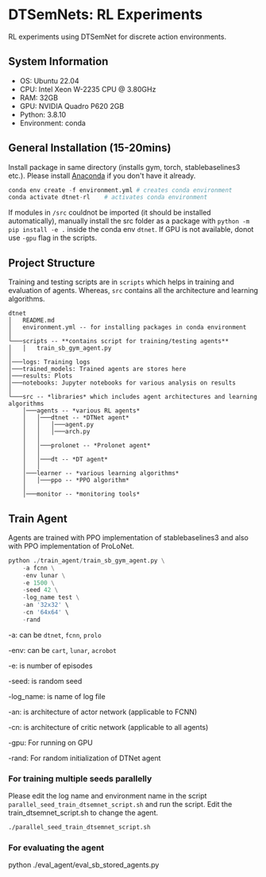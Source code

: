 # DTSemNets: RL Experiments
RL experiments using DTSemNet for discrete action environments.



## System Information
- OS: Ubuntu 22.04
- CPU: Intel Xeon W-2235 CPU @ 3.80GHz
- RAM: 32GB
- GPU: NVIDIA Quadro P620 2GB
- Python: 3.8.10
- Environment: conda


## General Installation (15-20mins)
Install package in same directory (installs gym, torch, stablebaselines3 etc.). Please install [Anaconda](https://docs.anaconda.com/free/anaconda/install/index.html) if you don't have it already. 
```python 
conda env create -f environment.yml # creates conda environment
conda activate dtnet-rl    # activates conda environment
```

If modules in `/src` couldnot be imported (it should be installed automatically), manually install the src folder as a package with `python -m pip install -e .` inside the conda env `dtnet`. If GPU is not available, donot use `-gpu` flag in the scripts. 



## Project Structure
Training and testing scripts are in `scripts` which helps in training and evaluation of agents. Whereas, `src` contains all the architecture and learning algorithms.

```
dtnet
│   README.md
│   environment.yml -- for installing packages in conda environment    
│
└───scripts -- **contains script for training/testing agents**
│   │   train_sb_gym_agent.py 
│   
│───logs: Training logs
│───trained_models: Trained agents are stores here
│───results: Plots 
│───notebooks: Jupyter notebooks for various analysis on results
│   
└───src -- *libraries* which includes agent architectures and learning algorithms
    │───agents -- *various RL agents*
    │   │───dtnet -- *DTNet agent*
    │   │   │───agent.py
    │   │   │───arch.py
    │   │ 
    │   │───prolonet -- *Prolonet agent*
    │   │  
    │   │───dt -- *DT agent*
    │   │
    │───learner -- *various learning algorithms*
    │   │───ppo -- *PPO algorithm*
    │
    │───monitor -- *monitoring tools*

```


## Train Agent
Agents are trained with PPO implementation of stablebaselines3 and also with PPO implementation of ProLoNet.

```python
python ./train_agent/train_sb_gym_agent.py \
    -a fcnn \
    -env lunar \
    -e 1500 \
    -seed 42 \
    -log_name test \
    -an '32x32' \
    -cn '64x64' \
    -rand
```

-a: can be `dtnet`, `fcnn`, `prolo`

-env: can be `cart`, `lunar`, `acrobot`

-e: is number of episodes

-seed: is random seed

-log_name: is name of log file

-an: is architecture of actor network (applicable to FCNN)

-cn: is architecture of critic network (applicable to all agents)

-gpu: For running on GPU

-rand: For random initialization of DTNet agent

### For training multiple seeds parallelly
Please edit the log name and environment name in the script `parallel_seed_train_dtsemnet_script.sh` and run the script. Edit the train_dtsemnet_script.sh to change the agent.
```bash
./parallel_seed_train_dtsemnet_script.sh
```


### For evaluating the agent
python ./eval_agent/eval_sb_stored_agents.py
